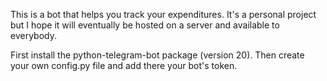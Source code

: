 This is a bot that helps you track your expenditures.
It's a personal project but I hope it will eventually be hosted on a server and available to everybody.

First install the python-telegram-bot package (version 20).
Then create your own config.py file and add there your bot's token. 
